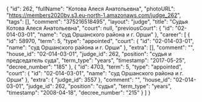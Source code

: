 {
    "id": 262,
    "fullName": "Котова Алеся Анатольевна",
    "photoURL": "https://members2020by.s3.eu-north-1.amazonaws.com/judge_262",
    "tags": [],
    "comment": "375216518495",
    "layout": "judge",
    "title": "Судья Котова Алеся Анатольевна",
    "court": null,
    "previousCourt": {
        "id": "02-014-03-01",
        "name": "суд Оршанского района и г. Орши"
    },
    "career": [
        {
            "id": 58970,
            "term": 5,
            "type": "appointed",
            "court": {
                "id": "02-014-03-01",
                "name": "суд Оршанского района и г. Орши"
            },
            "extra": [],
            "comment": "",
            "house_id": "02-014-03-01",
            "judge_id": 262,
            "position": "судья и председатель суда",
            "term_type": "years",
            "timestamp": "2017-05-25",
            "decree_number": "185"
        },
        {
            "id": 4703,
            "term": 5,
            "type": "appointed",
            "court": {
                "id": "02-014-03-01",
                "name": "суд Оршанского района и г. Орши"
            },
            "extra": {
                "judge_id": 3557
            },
            "comment": "",
            "house_id": "02-014-03-01",
            "judge_id": 262,
            "position": "судья",
            "term_type": "years",
            "timestamp": "2008-04-18",
            "decree_number": "215"
        }
    ]
}